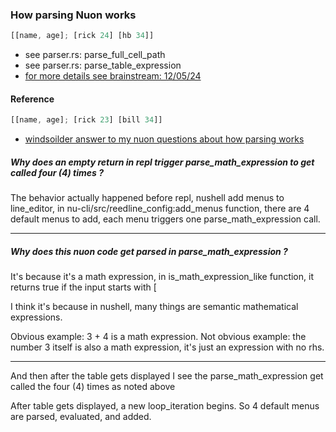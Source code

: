 
### How parsing Nuon works


```rust
[[name, age]; [rick 24] [hb 34]]
```

- see parser.rs: parse_full_cell_path
- see parser.rs: parse_table_expression
- [for more details see brainstream: 12/05/24](https://github.com/stormasm/nunotes/blob/main/brainstream.md#this-is-our-test-parse-for-parsing-nuon-tables)

#### Reference

```rust
[[name, age]; [rick 23] [bill 34]]
```

- [windsoilder answer to my nuon questions about how parsing works](https://discord.com/channels/601130461678272522/683070703716925568/1314117178735329300)

##### Why does an empty return in repl trigger parse_math_expression to get called four (4) times ?

The behavior actually happened before repl, nushell add menus to line_editor, in nu-cli/src/reedline_config:add_menus function, there are 4 default menus to add, each menu triggers one parse_math_expression call.

---

##### Why does this nuon code get parsed in parse_math_expression ?

It's because it's a math expression, in is_math_expression_like function, it returns true if the input starts with [

I think it's because in nushell, many things are semantic mathematical expressions.

Obvious example: 3 + 4 is a math expression.
Not obvious example: the number 3 itself is also a math expression, it's just an expression with no rhs.

---

And then after the table gets displayed I see the parse_math_expression get called the four (4) times as noted above

After table gets displayed, a new loop_iteration begins.  So 4 default menus are parsed, evaluated, and added.

